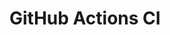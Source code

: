# GitHub Actions CI














































































































































































































































































































































































































































































